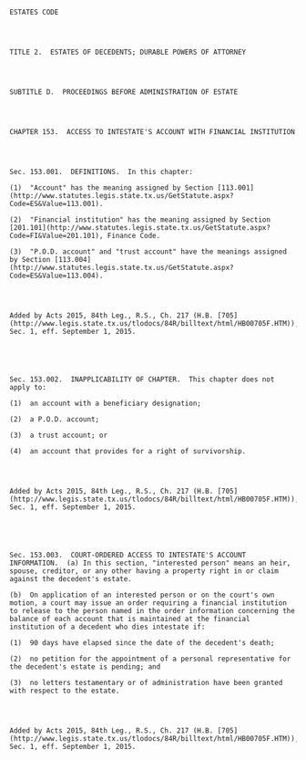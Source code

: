 ﻿
    
    
    	
    					
    
    
    ESTATES CODE
    
      
    
    
    TITLE 2.  ESTATES OF DECEDENTS; DURABLE POWERS OF ATTORNEY
    
      
    
    
    SUBTITLE D.  PROCEEDINGS BEFORE ADMINISTRATION OF ESTATE
    
      
    
    
    CHAPTER 153.  ACCESS TO INTESTATE'S ACCOUNT WITH FINANCIAL INSTITUTION
    
      
    
    
    Sec. 153.001.  DEFINITIONS.  In this chapter:
    
    (1)  "Account" has the meaning assigned by Section [113.001](http://www.statutes.legis.state.tx.us/GetStatute.aspx?Code=ES&Value=113.001).
    
    (2)  "Financial institution" has the meaning assigned by Section [201.101](http://www.statutes.legis.state.tx.us/GetStatute.aspx?Code=FI&Value=201.101), Finance Code.
    
    (3)  "P.O.D. account" and "trust account" have the meanings assigned by Section [113.004](http://www.statutes.legis.state.tx.us/GetStatute.aspx?Code=ES&Value=113.004).
    
    
    
    
    Added by Acts 2015, 84th Leg., R.S., Ch. 217 (H.B. [705](http://www.legis.state.tx.us/tlodocs/84R/billtext/html/HB00705F.HTM)), Sec. 1, eff. September 1, 2015.
    
    
    
    
    
    Sec. 153.002.  INAPPLICABILITY OF CHAPTER.  This chapter does not apply to:
    
    (1)  an account with a beneficiary designation;
    
    (2)  a P.O.D. account; 
    
    (3)  a trust account; or
    
    (4)  an account that provides for a right of survivorship.
    
    
    
    
    Added by Acts 2015, 84th Leg., R.S., Ch. 217 (H.B. [705](http://www.legis.state.tx.us/tlodocs/84R/billtext/html/HB00705F.HTM)), Sec. 1, eff. September 1, 2015.
    
    
    
    
    
    Sec. 153.003.  COURT-ORDERED ACCESS TO INTESTATE'S ACCOUNT INFORMATION.  (a) In this section, "interested person" means an heir, spouse, creditor, or any other having a property right in or claim against the decedent's estate.
    
    (b)  On application of an interested person or on the court's own motion, a court may issue an order requiring a financial institution to release to the person named in the order information concerning the balance of each account that is maintained at the financial institution of a decedent who dies intestate if:
    
    (1)  90 days have elapsed since the date of the decedent's death; 
    
    (2)  no petition for the appointment of a personal representative for the decedent's estate is pending; and
    
    (3)  no letters testamentary or of administration have been granted with respect to the estate. 
    
    
    
    
    Added by Acts 2015, 84th Leg., R.S., Ch. 217 (H.B. [705](http://www.legis.state.tx.us/tlodocs/84R/billtext/html/HB00705F.HTM)), Sec. 1, eff. September 1, 2015.
    
    
    
    
    				
